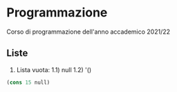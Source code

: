 # Programmazione
Corso di programmazione dell'anno accademico 2021/22

## Liste
1) Lista vuota:
1.1) null
1.2) '()

```scheme
(cons 15 null)
```
